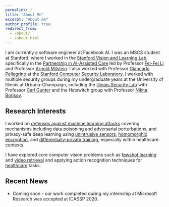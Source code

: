 ```yaml
---
permalink: /
title: "About Me"
excerpt: "About me"
author_profile: true
redirect_from: 
  - /about/
  - /about.html
---
```


I am currently a software engineer at Facebook AI.  I was an MSCS student at Stanford, where I worked in the [Stanford Vision and Learning Lab](http://svl.stanford.edu/), specifically in the [Partnership in AI-Assisted Care](https://aicare.stanford.edu/) led by Professor [Fei-Fei Li](http://vision.stanford.edu/feifeili/) and Professor [Arnold Milstein](https://petersonhealthcare.org/leadership/bio-arnold-milstein).  I also worked with Professor [Giancarlo Pellegrino](https://trouge.net/) 
at the [Stanford Computer Security Laboratory](https://seclab.stanford.edu/). 
I worked with multiple security groups during my undergraduate years at the University of Illinois at Urbana-Champaign, including the [Illinois Security Lab](https://seclab.illinois.edu/) with Professor [Carl Gunter](http://cgunter.cs.illinois.edu/)
and the Hatswitch group with Professor [Nikita Borisov](https://hatswitch.org/nikita/).

Research Interests
------
I worked on [defenses against machine learning attacks](/publication/SnP_Sentinet) covering mechanisms including data poisoning and adversarial perturbations, and privacy-safe deep learning using [unintrusive sensors](/publication/NIPS_ML4H_LowRes), [homomorphic encryption](/publication/SnP_Cryptonet), and [differentially-private training](/publication/manuscript_pipeline), especially within healthcare contexts.

I have explored core computer vision problems such as [fewshot learning](/publication/ECCV_Fewshot) and [video retrieval](/publication/ECCV_Temporal) and applying action recognition techniques for [healthcare](/publication/MLHC_ICU) tasks.
 
Recent News
------
* Coming soon - our work completed during my internship at Microsoft Research was accepted at ICASSP 2020.


